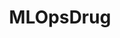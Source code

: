 ---
title: MLOpsDrug
emoji: 💊
colorFrom: red
colorTo: yellow
sdk: gradio
sdk_version: 5.35.0
app_file: drug_app.py
pinned: false
license: apache-2.0
---